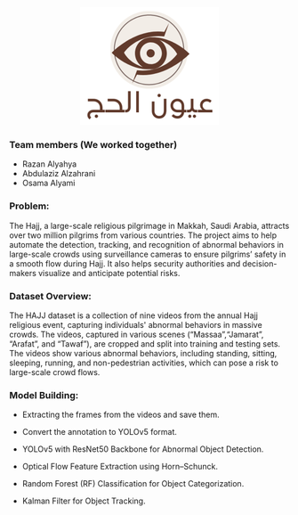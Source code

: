 



<p align="center">
   <img src='image/logo.png' width=250>
</p>

### Team members (We worked together)
   - Razan Alyahya
   - Abdulaziz Alzahrani
   - Osama Alyami
         
### Problem:
The Hajj, a large-scale religious pilgrimage in Makkah, Saudi Arabia, attracts over two million pilgrims from various countries. The project aims to help automate the detection, tracking, and recognition of abnormal behaviors in large-scale crowds using surveillance cameras to ensure pilgrims’ safety in a smooth flow during Hajj. It also helps security authorities and decision-makers visualize and anticipate potential risks.

### Dataset Overview:
The HAJJ dataset is a collection of nine videos from the annual Hajj religious event, capturing individuals' abnormal behaviors in massive crowds. The videos, captured in various scenes (“Massaa”,“Jamarat”, “Arafat”, and “Tawaf”), are cropped and split into training and testing sets. The videos show various abnormal behaviors, including standing, sitting, sleeping, running, and non-pedestrian activities, which can pose a risk to large-scale crowd flows.

### Model Building:
- Extracting the frames from the videos and save them.
- Convert the annotation to YOLOv5 format. 









- YOLOv5 with ResNet50 Backbone for Abnormal Object Detection.
- Optical Flow Feature Extraction using Horn–Schunck.
- Random Forest (RF) Classification for Object Categorization.
- Kalman Filter for Object Tracking.



